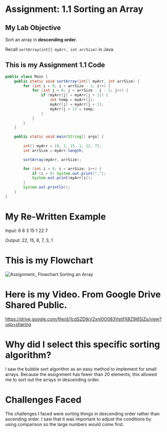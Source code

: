 # Assignment: 1.1 Sorting an Array

## My Lab Objective
Sort an array in **descending order**.

Recall `sortArray(int[] myArr, int arrSize)` in Java.


## This is my Assignment 1.1 Code

```java
public class Main {
    public static void sortArray(int[] myArr, int arrSize) {
        for (int i = 0; i < arrSize - 1; i++) {
            for (int j = 0; j < arrSize - i - 1; j++) {
                if (myArr[j] < myArr[j + 1]) { 
                    int temp = myArr[j];
                    myArr[j] = myArr[j + 1];
                    myArr[j + 1] = temp;
                }
            }
        }
    }

    public static void main(String[] args) {
        
        int[] myArr = {8, 3, 15, 1, 22, 7};
        int arrSize = myArr.length;

        sortArray(myArr, arrSize);

        for (int i = 0; i < arrSize; i++) {
            if (i > 0) System.out.print(",");
            System.out.print(myArr[i]);
        }
        System.out.println();
    }
}
```


# My Re-Written Example

Input: 6 8 3 15 1 22 7

Output: 22, 15, 8, 7, 3, 1 


# This is my Flowchart

![Assignment_ Flowchart Sorting an Array](https://github.com/user-attachments/assets/c11e6c0e-f018-4ea9-945f-aaa3b66815aa)


# Here is my Video. From Google Drive Shared Public.

https://drive.google.com/file/d/1cdSZDtkV2xnl0O083VstjfX8Z9l65iZs/view?usp=sharing

# Why did I select this specific sorting algorithm?
I saw the bubble sort algorithm as an easy method to implement for small arrays. Because the assignment has fewer than 20 elements, this allowed me to sort out the arrays in descending order.

# Challenges Faced
The challenges I faced were sorting things in descending order rather than ascending order. I saw that it was important to adjust the conditions by using comparison so the large numbers would come first.

